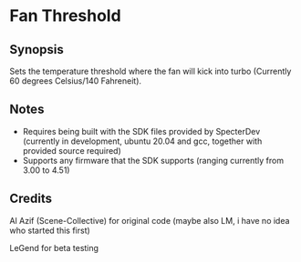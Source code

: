 Fan Threshold
===

## Synopsis
Sets the temperature threshold where the fan will kick into turbo (Currently 60 degrees Celsius/140 Fahreneit).

## Notes
- Requires being built with the SDK files provided by SpecterDev (currently in development, ubuntu 20.04 and gcc, together with provided source required)
- Supports any firmware that the SDK supports (ranging currently from 3.00 to 4.51)

## Credits
Al Azif (Scene-Collective) for original code (maybe also LM, i have no idea who started this first)

LeGend for beta testing
